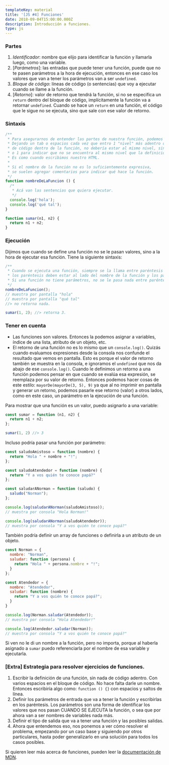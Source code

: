 ```yaml
---
templateKey: material
title: '[JS #4] Funciones'
date: 2018-09-04T15:00:00.000Z
description: Introducción a funciones.
type: js
---
```

### Partes
1. *Identificador*: nombre que elijo para identificar la función y llamarla luego, como una variable.
2. [*Parámetros*]: las entradas que puede tener una función, puede que no te pasen parámetros a la hora de ejecución, entonces en ese caso los valores que van a tener los parámetros van a ser `undefined`.
3. *Bloque de código*: líneas de código (o sentencias) que voy a ejecutar cuando se llame a la función.
4. [*Retorno*]: valor de retorno que tendrá la función, si no se especifica un `return` dentro del bloque de código, implícitamente la función va a retornar `undefined`. Cuando se hace un `return` en una función, el código que le sigue no se ejecuta, sino que sale con ese valor de retorno.

### Sintaxis
```javascript
/**
 * Para asegurarnos de entender las partes de nuestra función, podemos "indentar" nuestro código.
 * Dejando un tab o espacios cada vez que entro 1 "nivel" más adentro de algo, por ejemplo, el bloque
 * de código dentro de la función, no debería estar al mismo nivel, sino que debería tener 2 o 4 espacios
 * o 1 para indicar que no se encuentra al mismo nivel que la definición de la función.
 * Es como cuando escribimos nuestro HTML.
 *
 * Si el nombre de la función no es lo suficientemente expresiva,
 * se suelen agregar comentarios para indicar qué hace la función.
 */
function nombreDeLaFuncion () {
  /*
   * Acá van las sentencias que quiera ejecutar.
   */
  console.log('hola');
  console.log('qué tal');
}

function sumar(n1, n2) {
  return n1 + n2;
}
```

### Ejecución
Dijimos que cuando se define una función no se le pasan valores, sino a la hora de ejecutar esa función. Tiene la siguiente sintaxis:
```javascript
/**
 * Cuando se ejecuta una función, siempre se la llama entre paréntesis con los parámetros que va a recibir,
 * los paréntesis deben estar al lado del nombre de la función y los parámetros separados por una coma.
 * Si una función no tiene parámetros, no se le pasa nada entre paréntesis, pero igualmente deben estar.
 */
nombreDeLaFuncion();
// muestra por pantalla "hola"
// muestra por pantalla "qué tal"
//> no retorna nada.

sumar(1, 2); //> retorna 3.
```

### Tener en cuenta
* Las funciones son valores. Entonces la podemos asignar a variables, índice de una lista, atributo de un objeto, etc.
* El retorno de una función no es lo mismo que un `console.log()`. Quizás cuando evaluamos expresiones desde la consola nos confunde el resultado que vemos en pantalla. Esto es porque el valor de retorno también se muestra en la consola, e ignoramos el `undefined` que nos da abajo de ese `console.log()`. Cuando le definimos un retorno a una función podemos pensar en que cuando se evalúa esa expresión, se reemplaza por su valor de retorno. Entonces podemos hacer cosas de este estilo: `mayorDe(mayorDe(3, 5), 9)` ya que al no imprimir en pantalla y generar un retorno, podemos pasarle ese retorno (valor) a otros lados, como en este caso, un parámetro en la ejecución de una función.

Para mostrar que una función es un valor, puedo asignarlo a una variable:
```js
const sumar = function (n1, n2) {
  return n1 + n2;
};

sumar(1, 2) //> 3
```

Incluso podría pasar una función por parámetro:
```javascript
const saludoAmistoso = function (nombre) {
  return "Hola " + nombre + "!";
};

const saludoAtendedor = function (nombre) {
  return "Y a vos quién te conoce papá?"
};

const saludarANorman = function (saludo) {
  saludo("Norman");
};

console.log(saludarANorman(saludoAmistoso));
// muestra por consola "Hola Norman!"

console.log(saludarANorman(saludoAtendedor));
// muestra por consola "Y a vos quién te conoce papá?"
```

También podría definir un array de funciones o definirla a un atributo de un objeto.
```javascript
const Norman = {
  nombre: "Norman",
  saludar: function (persona) {
    return "Hola " + persona.nombre + "!";
  }
};

const Atendedor = {
  nombre: "Atendedor",
  saludar: function (nombre) {
    return "Y a vos quién te conoce papá?";
  }
}

console.log(Norman.saludar(Atendedor));
// muestra por consola "Hola Atendedor!"

console.log(Atendedor.saludar(Norman));
// muestra por consola "Y a vos quién te conoce papá?"
```

Si ven no le di un nombre a la función, pero no importa, porque al haberla asignado a `sumar` puedo referenciarla por el nombre de esa variable y ejecutarla.

### [Extra] Estrategia para resolver ejercicios de funciones.
1. Escribir la definición de una función, sin nada de código adentro. Con varios espacios en el bloque de código. No hace falta darle un nombre. Entonces escribiría algo como: `function () {}` con espacios y saltos de línea.
2. Definir los parámetros de entrada que va a tener la función y escribirlas en los paréntesis. Los parámetros son una forma de identificar los valores que nos pasan CUANDO SE EJECUTA la función, o sea que por ahora van a ser nombres de variables nada más.
3. Definir el tipo de salida que va a tener una función y las posibles salidas.
4. Ahora que entendemos eso, nos ponemos a ver cómo resolver el problema, empezando por un caso base y siguiendo por otros particulares, hasta poder generalizarlo en una solución para todos los casos posibles.

Si quieren leer más acerca de funciones, pueden leer la [documentación de MDN](https://developer.mozilla.org/es/docs/Web/JavaScript/Guide/Funciones).

